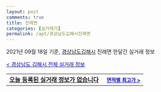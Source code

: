 ```yaml
---
layout: post
comments: true
title: 진례면
categories: [실거래가]
permalink: /apt/경상남도김해시진례면
---
```


2021년 09월 18일 기준, <a href="/apt/경상남도김해시">경상남도김해시</a> 진례면 한달간 실거래 정보

<a style="color: blue;" href="/apt/경상남도김해시">< 경상남도 김해시 전체 실거래 정보</a>
<!---- start ---->
<table>
  <tr>
    <td colspan="4" style="font-weight: bold;"><a href="/apt/경상남도김해시진례면{name_without_space}">오늘 등록된 실거래 정보가 없습니다</a> &nbsp;&nbsp;&nbsp; <a style="color: blue; font-size: smaller;" href="/apt/경상남도김해시진례면{name_without_space}">면적별 최고가 ></a></td>
  </tr>
    
</table>
<!---- end ---->
    